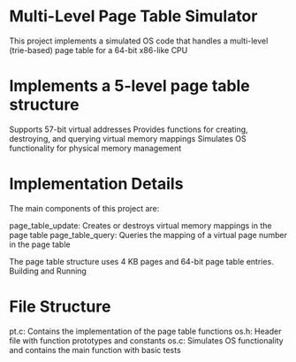 # Multi-Level Page Table Simulator
This project implements a simulated OS code that handles a multi-level (trie-based) page table for a 64-bit x86-like CPU

# Implements a 5-level page table structure
Supports 57-bit virtual addresses
Provides functions for creating, destroying, and querying virtual memory mappings
Simulates OS functionality for physical memory management

# Implementation Details
The main components of this project are:

page_table_update: Creates or destroys virtual memory mappings in the page table
page_table_query: Queries the mapping of a virtual page number in the page table

The page table structure uses 4 KB pages and 64-bit page table entries.
Building and Running

# File Structure

pt.c: Contains the implementation of the page table functions
os.h: Header file with function prototypes and constants
os.c: Simulates OS functionality and contains the main function with basic tests
